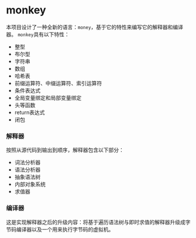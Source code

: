 # monkey

本项目设计了一种全新的语言：`money`，基于它的特性来编写它的解释器和编译器。
`monkey`具有以下特性：
- 整型
- 布尔型
- 字符串
- 数组
- 哈希表
- 前缀运算符、中缀运算符、索引运算符
- 条件表达式
- 全局变量绑定和局部变量绑定
- 头等函数
- return表达式
- 闭包

### 解释器
按照从源代码到输出到顺序，解释器包含以下部分：
- 词法分析器
- 语法分析器
- 抽象语法树
- 内部对象系统
- 求值器

### 编译器
这是实现解释器之后的升级内容：将基于遍历语法树与即时求值的解释器升级成字节码编译器以及一个用来执行字节码的虚拟机。